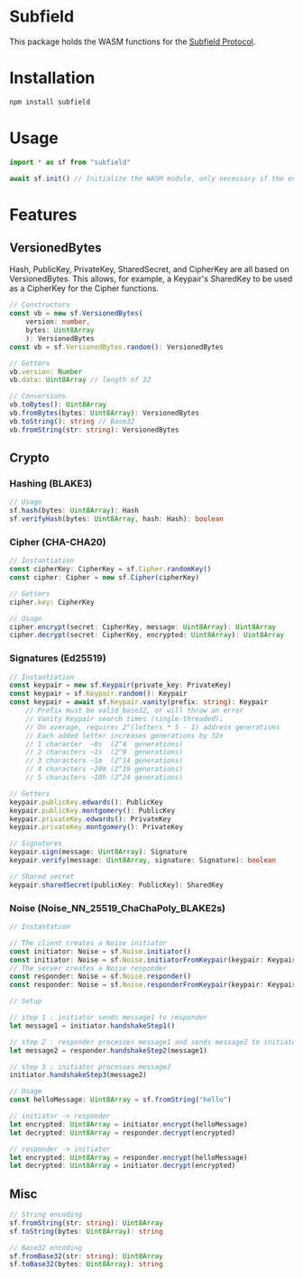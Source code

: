 # Subfield

This package holds the WASM functions for the [Subfield Protocol](https://subfield.org).

# Installation

```bash
npm install subfield
```

# Usage

```typescript
import * as sf from "subfield"

await sf.init() // Initialize the WASM module, only necessary if the environment does not support top-level await
```

# Features

## VersionedBytes
Hash, PublicKey, PrivateKey, SharedSecret, and CipherKey are all based on VersionedBytes. This allows, for example, a Keypair's SharedKey to be used as a CipherKey for the Cipher functions.

```typescript
// Constructors
const vb = new sf.VersionedBytes(
	version: number, 
	bytes: Uint8Array
	): VersionedBytes
const vb = sf.VersionedBytes.random(): VersionedBytes

// Getters
vb.version: Number
vb.data: Uint8Array // length of 32

// Conversions
vb.toBytes(): Uint8Array
vb.fromBytes(bytes: Uint8Array): VersionedBytes
vb.toString(): string // Base32
vb.fromString(str: string): VersionedBytes
```

## Crypto

### Hashing (BLAKE3)
```typescript
// Usage
sf.hash(bytes: Uint8Array): Hash
sf.verifyHash(bytes: Uint8Array, hash: Hash): boolean
```

### Cipher (CHA-CHA20)
```typescript
// Instantiation
const cipherKey: CipherKey = sf.Cipher.randomKey()
const cipher: Cipher = new sf.Cipher(cipherKey)

// Getters
cipher.key: CipherKey 

// Usage
cipher.encrypt(secret: CipherKey, message: Uint8Array): Uint8Array
cipher.decrypt(secret: CipherKey, encrypted: Uint8Array): Uint8Array
```

### Signatures (Ed25519)
```typescript
// Instantiation
const keypair = new sf.Keypair(private_key: PrivateKey)
const keypair = sf.Keypair.random(): Keypair
const keypair = await sf.Keypair.vanity(prefix: string): Keypair 
	// Prefix must be valid base32, or will throw an error
	// Vanity Keypair search times (single-threaded):
	// On average, requires 2^(letters * 5 - 1) address generations
	// Each added letter increases generations by 32x
	// 1 character  ~0s  (2^4  generations)
	// 2 characters ~1s  (2^9  generations)
	// 3 characters ~1m  (2^14 generations) 
	// 4 characters ~20m (2^19 generations)
	// 5 characters ~10h (2^24 generations)

// Getters
keypair.publicKey.edwards(): PublicKey
keypair.publicKey.montgomery(): PublicKey
keypair.privateKey.edwards(): PrivateKey
keypair.privateKey.montgomery(): PrivateKey

// Signatures
keypair.sign(message: Uint8Array): Signature
keypair.verify(message: Uint8Array, signature: Signature): boolean

// Shared secret
keypair.sharedSecret(publicKey: PublicKey): SharedKey
```

### Noise (Noise_NN_25519_ChaChaPoly_BLAKE2s)

```typescript
// Instantation

// The client creates a Noise initiator
const initiator: Noise = sf.Noise.initiator()
const initiator: Noise = sf.Noise.initiatorFromKeypair(keypair: Keypair)
// The server creates a Noise responder
const responder: Noise = sf.Noise.responder()
const responder: Noise = sf.Noise.responderFromKeypair(keypair: Keypair)

// Setup

// step 1 : initiator sends message1 to responder
let message1 = initiator.handshakeStep1()

// step 2 : responder processes message1 and sends message2 to initiator
let message2 = responder.handshakeStep2(message1)

// step 3 : initiator processes message2
initiator.handshakeStep3(message2)

// Usage
const helloMessage: Uint8Array = sf.fromString("hello")

// initiator -> responder
let encrypted: Uint8Array = initiator.encrypt(helloMessage)
let decrypted: Uint8Array = responder.decrypt(encrypted)

// responder -> initiator
let encrypted: Uint8Array = responder.encrypt(helloMessage)
let decrypted: Uint8Array = initiator.decrypt(encrypted)
```

## Misc

```typescript
// String encoding
sf.fromString(str: string): Uint8Array
sf.toString(bytes: Uint8Array): string

// Base32 encoding
sf.fromBase32(str: string): Uint8Array
sf.toBase32(bytes: Uint8Array): string
```
